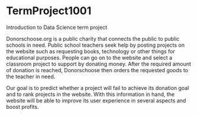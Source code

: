 # TermProject1001
Introduction to Data Science term project


Donorschoose.org is a public charity that connects the public to public schools in need. Public school teachers seek help by posting projects on the website such as requesting books, technology or other things for educational purposes. People can go on to the website and select a classroom project to support by donating money. After the required amount of donation is reached, Donorschoose then orders the requested goods to the teacher in need.

Our goal is to predict whether a project will fail to achieve its donation goal and to rank projects in the website. With this information in hand, the website will be able to improve its user experience in several aspects and boost profits.

